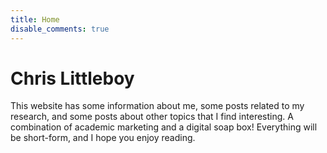 ```yaml
---
title: Home
disable_comments: true
---
```


<img src="/./_index_files/profile2.jpg" alt="" style="max-width:30%;min-width:60px;float:right;"/>

# Chris Littleboy

This website has some information about me, some posts related to my research, and some posts about other topics that I find interesting. A combination of academic marketing and a digital soap box! Everything will be short-form, and I hope you enjoy reading.